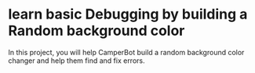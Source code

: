 # learn basic Debugging by building a Random background color
 In this project, you will help CamperBot build a random background color changer and help them find and fix errors.
